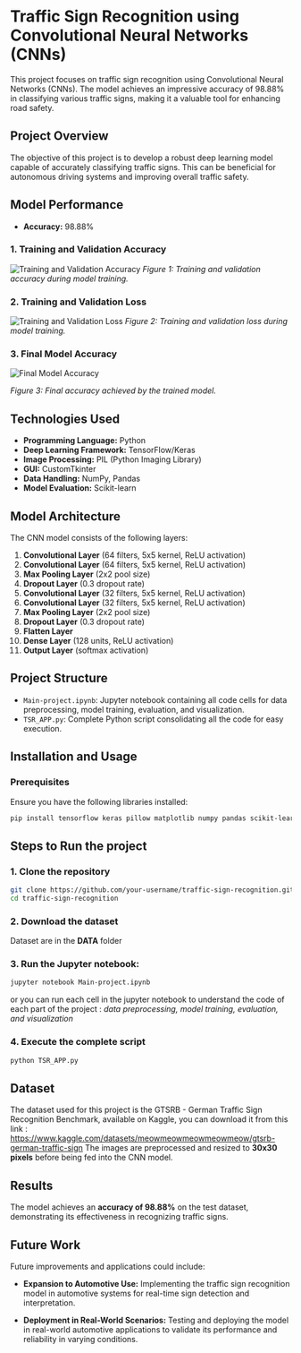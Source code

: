 # Traffic Sign Recognition using Convolutional Neural Networks (CNNs)

This project focuses on traffic sign recognition using Convolutional Neural Networks (CNNs). The model achieves an impressive accuracy of 98.88% in classifying various traffic signs, making it a valuable tool for enhancing road safety.

## Project Overview

The objective of this project is to develop a robust deep learning model capable of accurately classifying traffic signs. This can be beneficial for autonomous driving systems and improving overall traffic safety.

## Model Performance

- **Accuracy:** 98.88%

### 1. Training and Validation Accuracy

![Training and Validation Accuracy](figures/Accuracy.PNG)
*Figure 1: Training and validation accuracy during model training.*

### 2. Training and Validation Loss

![Training and Validation Loss](figures/Loss.PNG)
*Figure 2: Training and validation loss during model training.*
### 3. Final Model Accuracy

![Final Model Accuracy](figures/98Accuracy.PNG)

*Figure 3: Final accuracy achieved by the trained model.*
## Technologies Used

- **Programming Language:** Python
- **Deep Learning Framework:** TensorFlow/Keras
- **Image Processing:** PIL (Python Imaging Library)
- **GUI:** CustomTkinter
- **Data Handling:** NumPy, Pandas
- **Model Evaluation:** Scikit-learn

## Model Architecture

The CNN model consists of the following layers:

1. **Convolutional Layer** (64 filters, 5x5 kernel, ReLU activation)
2. **Convolutional Layer** (64 filters, 5x5 kernel, ReLU activation)
3. **Max Pooling Layer** (2x2 pool size)
4. **Dropout Layer** (0.3 dropout rate)
5. **Convolutional Layer** (32 filters, 5x5 kernel, ReLU activation)
6. **Convolutional Layer** (32 filters, 5x5 kernel, ReLU activation)
7. **Max Pooling Layer** (2x2 pool size)
8. **Dropout Layer** (0.3 dropout rate)
9. **Flatten Layer**
10. **Dense Layer** (128 units, ReLU activation)
11. **Output Layer** (softmax activation)
## Project Structure

- `Main-project.ipynb`: Jupyter notebook containing all code cells for data preprocessing, model training, evaluation, and visualization.
- `TSR_APP.py`: Complete Python script consolidating all the code for easy execution.

## Installation and Usage

### Prerequisites

Ensure you have the following libraries installed:

```bash
pip install tensorflow keras pillow matplotlib numpy pandas scikit-learn customtkinter
```
## Steps to Run the project

### 1. Clone the repository

```bash
git clone https://github.com/your-username/traffic-sign-recognition.git
cd traffic-sign-recognition
```
### 2. Download the dataset

Dataset are in the **DATA** folder 

### 3. Run the Jupyter notebook:

```bash
jupyter notebook Main-project.ipynb
```
or you can run each cell in the jupyter notebook to understand the code of each part of the project : *data preprocessing, model training, evaluation, and visualization*

### 4. Execute the complete script

```bash
python TSR_APP.py
```
## Dataset

The dataset used for this project is the GTSRB - German Traffic Sign Recognition Benchmark, available on Kaggle, you can download it from this link : <https://www.kaggle.com/datasets/meowmeowmeowmeowmeow/gtsrb-german-traffic-sign> 
The images are preprocessed and resized to **30x30 pixels** before being fed into the CNN model.

## Results

The model achieves an **accuracy of 98.88%** on the test dataset, demonstrating its effectiveness in recognizing traffic signs.

## Future Work

Future improvements and applications could include:

- **Expansion to Automotive Use:** Implementing the traffic sign recognition model in automotive systems for real-time sign detection and interpretation.

- **Deployment in Real-World Scenarios:** Testing and deploying the model in real-world automotive applications to validate its performance and reliability in varying conditions.


